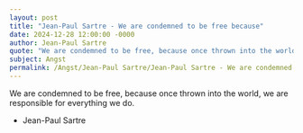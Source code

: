 ```yaml
---
layout: post
title: "Jean-Paul Sartre - We are condemned to be free because"
date: 2024-12-28 12:00:00 -0000
author: Jean-Paul Sartre
quote: "We are condemned to be free, because once thrown into the world, we are responsible for everything we do."
subject: Angst
permalink: /Angst/Jean-Paul Sartre/Jean-Paul Sartre - We are condemned to be free because
---
```


We are condemned to be free, because once thrown into the world, we are responsible for everything we do.

- Jean-Paul Sartre
